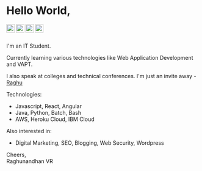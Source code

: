 # Hello World,

<a href="https://linkedin.com/in/raghunandhanvr">
  <img align="left" alt="Raghunandhan - LinkedIn" width="22px" src="https://cdn.jsdelivr.net/npm/simple-icons@v3/icons/linkedin.svg"/>
</a>
<a href="https://instagram.com/raghuvr_">
  <img align="left" alt="Raghu - Instagram" width="22px" src="https://cdn.jsdelivr.net/npm/simple-icons@v3/icons/instagram.svg"/>
</a>
<a href="https://twitter.com/raghuvr_">
  <img align="left" alt="Raghu - Twitter" width="22px" src="https://cdn.jsdelivr.net/npm/simple-icons@v3/icons/twitter.svg"/>
</a>
<a href="https://facebook.com/raghunandhanvr">
  <img align="left" alt="Raghu - Facebook" width="22px" src="https://cdn.jsdelivr.net/npm/simple-icons@v3/icons/facebook.svg"/>
</a>
<br />
<br />
  
I'm an IT Student.


Currently learning various technologies like Web Application Development and VAPT.


I also speak at colleges and technical conferences. I'm just an invite away - [Raghu](https://linkedin.com/in/raghunandhanvr)

Technologies:
- Javascript, React, Angular
- Java, Python, Batch, Bash
- AWS, Heroku Cloud, IBM Cloud

Also interested in:
- Digital Marketing, SEO, Blogging, Web Security, Wordpress  

Cheers,  
Raghunandhan VR
